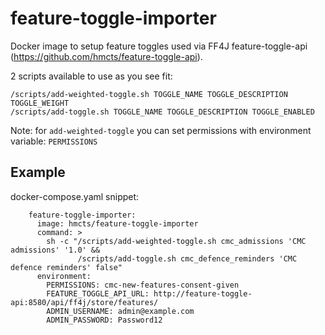 # feature-toggle-importer

Docker image to setup feature toggles used via FF4J feature-toggle-api (https://github.com/hmcts/feature-toggle-api). 

2 scripts available to use as you see fit:
```
/scripts/add-weighted-toggle.sh TOGGLE_NAME TOGGLE_DESCRIPTION TOGGLE_WEIGHT
/scripts/add-toggle.sh TOGGLE_NAME TOGGLE_DESCRIPTION TOGGLE_ENABLED
```

Note: for `add-weighted-toggle` you can set permissions with environment variable: `PERMISSIONS`

## Example

docker-compose.yaml snippet:
```
    feature-toggle-importer:
      image: hmcts/feature-toggle-importer
      command: >
        sh -c "/scripts/add-weighted-toggle.sh cmc_admissions 'CMC admissions' '1.0' &&
               /scripts/add-toggle.sh cmc_defence_reminders 'CMC defence reminders' false"
      environment:
        PERMISSIONS: cmc-new-features-consent-given
        FEATURE_TOGGLE_API_URL: http://feature-toggle-api:8580/api/ff4j/store/features/
        ADMIN_USERNAME: admin@example.com
        ADMIN_PASSWORD: Password12
```

